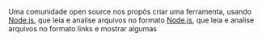 Uma comunidade open source nos propôs criar uma ferramenta, usando [Node.js](https://nodejs.org/), que leia e analise arquivos no formato [Node.js](http://nodejs.org/), que leia e analise arquivos no formato links e mostrar algumas